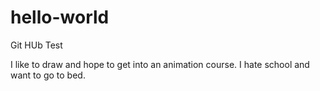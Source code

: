 # hello-world
Git HUb Test


I like to draw and hope to get into an animation course. I hate school and want to go to bed. 

